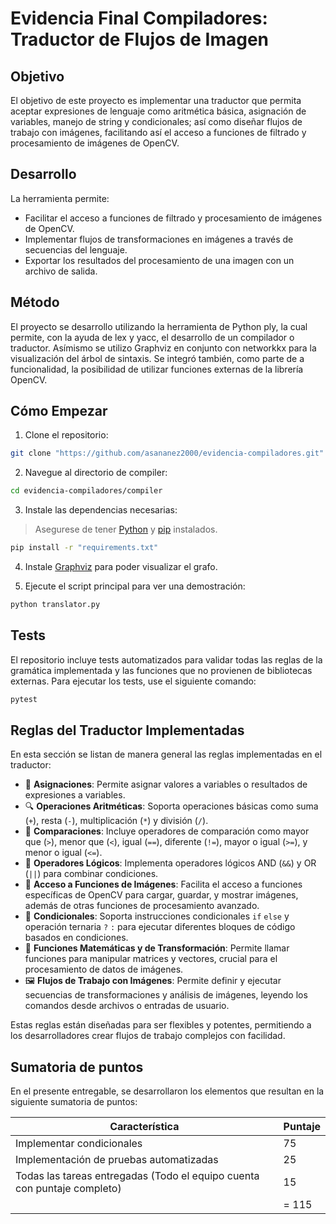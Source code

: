 # Evidencia Final Compiladores: Traductor de Flujos de Imagen

## Objetivo

El objetivo de este proyecto es implementar una traductor que permita aceptar expresiones de lenguaje como aritmética básica, asignación de variables, manejo de string y condicionales; así como diseñar flujos de trabajo con imágenes, facilitando así el acceso a funciones de filtrado y procesamiento de imágenes de OpenCV.

## Desarrollo

La herramienta permite:

- Facilitar el acceso a funciones de filtrado y procesamiento de imágenes de OpenCV.
- Implementar flujos de transformaciones en imágenes a través de secuencias del lenguaje.
- Exportar los resultados del procesamiento de una imagen con un archivo de salida.

## Método

El proyecto se desarrollo utilizando la herramienta de Python ply, la cual permite, con la ayuda de lex y yacc, el desarrollo de un compilador o traductor. Asímismo se utilizo Graphviz en conjunto con networkkx para la visualización del árbol de sintaxis. Se integró también, como parte de a funcionalidad, la posibilidad de utilizar funciones externas de la librería OpenCV.

## Cómo Empezar

1. Clone el repositorio:
```bash
git clone "https://github.com/asananez2000/evidencia-compiladores.git"
```

2. Navegue al directorio de compiler:
```bash
cd evidencia-compiladores/compiler
```

3. Instale las dependencias necesarias:
> Asegurese de tener [Python](https://www.python.org/downloads/) y [pip](https://pip.pypa.io/en/stable/installation/) instalados.
```bash
pip install -r "requirements.txt"
```
4. Instale [Graphviz](https://graphviz.org/download/) para poder visualizar el grafo.

4. Ejecute el script principal para ver una demostración:
```bash
python translator.py
```

## Tests

El repositorio incluye tests automatizados para validar todas las reglas de la gramática implementada y las funciones que no provienen de bibliotecas externas. Para ejecutar los tests, use el siguiente comando:
```bash
pytest
```

## Reglas del Traductor Implementadas

En esta sección se listan de manera general las reglas implementadas en el traductor:

- 📝 **Asignaciones**: Permite asignar valores a variables o resultados de expresiones a variables.
- 🔍 **Operaciones Aritméticas**: Soporta operaciones básicas como suma (`+`), resta (`-`), multiplicación (`*`) y división (`/`).
- 🔢 **Comparaciones**: Incluye operadores de comparación como mayor que (`>`), menor que (`<`), igual (`==`), diferente (`!=`), mayor o igual (`>=`), y menor o igual (`<=`).
- 🔄 **Operadores Lógicos**: Implementa operadores lógicos AND (`&&`) y OR (`||`) para combinar condiciones.
- 📂 **Acceso a Funciones de Imágenes**: Facilita el acceso a funciones específicas de OpenCV para cargar, guardar, y mostrar imágenes, además de otras funciones de procesamiento avanzado.
- 🔄 **Condicionales**: Soporta instrucciones condicionales `if` `else` y operación ternaria `?` `:` para ejecutar diferentes bloques de código basados en condiciones.
- 🧮 **Funciones Matemáticas y de Transformación**: Permite llamar funciones para manipular matrices y vectores, crucial para el procesamiento de datos de imágenes.
- 🖼️ **Flujos de Trabajo con Imágenes**: Permite definir y ejecutar secuencias de transformaciones y análisis de imágenes, leyendo los comandos desde archivos o entradas de usuario.

Estas reglas están diseñadas para ser flexibles y potentes, permitiendo a los desarrolladores crear flujos de trabajo complejos con facilidad.

## Sumatoria de puntos

En el presente entregable, se desarrollaron los elementos que resultan en la siguiente sumatoria de puntos:

| Característica | Puntaje |
|----------|----------|
| Implementar condicionales   | 75 | 
| Implementación de pruebas automatizadas | 25 | 
| Todas las tareas entregadas (Todo el equipo cuenta con puntaje completo)   | 15 | 
||= 115